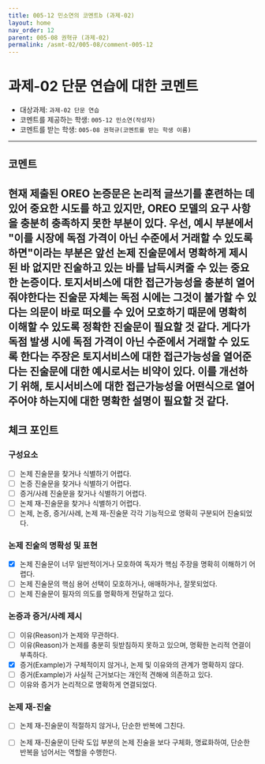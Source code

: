 ```yaml
---
title: 005-12 민소연의 코멘트b (과제-02) 
layout: home
nav_order: 12
parent: 005-08 권혁규 (과제-02)
permalink: /asmt-02/005-08/comment-005-12
---
```


# 과제-02 단문 연습에 대한 코멘트

- 대상과제: `과제-02 단문 연습`
- 코멘트를 제공하는 학생: `005-12 민소연(작성자)` 
- 코멘트를 받는 학생: `005-08 권혁규(코멘트를 받는 학생 이름)` 
---

## 코멘트

현재 제출된 OREO 논증문은 논리적 글쓰기를 훈련하는 데 있어 중요한 시도를 하고 있지만, OREO 모델의 요구 사항을 충분히 충족하지 못한 부분이 있다. 우선, 예시 부분에서 "이를 시장에 독점 가격이 아닌 수준에서 거래할 수 있도록 하면"이라는 부분은 앞선 논제 진술문에서 명확하게 제시된 바 없지만 진술하고 있는 바를 납득시켜줄 수 있는 중요한 논증이다. 토지서비스에 대한 접근가능성을 충분히 열어줘야한다는 진술문 자체는 독점 시에는 그것이 불가할 수 있다는 의문이 바로 떠오를 수 있어 모호하기 때문에 명확히 이해할 수 있도록 정확한 진술문이 필요할 것 같다. 게다가 독점 발생 시에 독점 가격이 아닌 수준에서 거래할 수 있도록 한다는 주장은 토지서비스에 대한 접근가능성을 열어준다는 진술문에 대한 예시로서는 비약이 있다. 이를 개선하기 위해, 토시서비스에 대한 접근가능성을 어떤식으로 열어주어야 하는지에 대한 명확한 설명이 필요할 것 같다. 
---

## 체크 포인트

### **구성요소**
- [ ] 논제 진술문을 찾거나 식별하기 어렵다.
- [ ] 논증 진술문을 찾거나 식별하기 어렵다.
- [ ] 증거/사례 진술문을 찾거나 식별하기 어렵다.
- [ ] 논제 재-진술문을 찾거나 식별하기 어렵다.
- [ ] 논제, 논증, 증거/사례, 논제 재-진술문 각각 기능적으로 명확히 구분되어 진술되었다.

### **논제 진술의 명확성 및 표현**  
- [x] 논제 진술문이 너무 일반적이거나 모호하여 독자가 핵심 주장을 명확히 이해하기 어렵다.  
- [ ] 논제 진술문의 핵심 용어 선택이 모호하거나, 애매하거나, 잘못되었다.  
- [ ] 논제 진술문이 필자의 의도를 명확하게 전달하고 있다.  

### **논증과 증거/사례 제시**  
- [ ] 이유(Reason)가 논제와 무관하다.
- [ ] 이유(Reason)가 논제를 충분히 뒷받침하지 못하고 있으며, 명확한 논리적 연결이 부족하다.  
- [x] 증거(Example)가 구체적이지 않거나, 논제 및 이유와의 관계가 명확하지 않다. 
- [ ] 증거(Example)가 사실적 근거보다는 개인적 견해에 의존하고 있다.  
- [ ] 이유와 증거가 논리적으로 명확하게 연결되었다.  

### **논제 재-진술**  
- [ ] 논제 재-진술문이 적절하지 않거나, 단순한 반복에 그친다.   
- [ ] 논제 재-진술문이 단락 도입 부분의 논제 진술을 보다 구체화, 명료화하여, 단순한 반복을 넘어서는 역할을 수행한다.  

